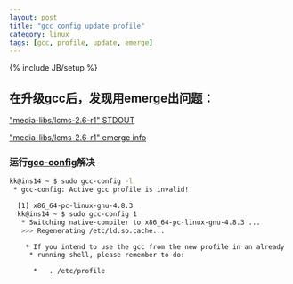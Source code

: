 ```yaml
---
layout: post
title: "gcc config update profile"
category: linux
tags: [gcc, profile, update, emerge]
---
```

{% include JB/setup %}

## 在升级gcc后，发现用emerge出问题：

["media-libs/lcms-2.6-r1" STDOUT](https://bpaste.net/show/7ef0633bcf7f)

["media-libs/lcms-2.6-r1" emerge info](https://bpaste.net/show/1d6aed089d24)

### 运行[gcc-config](http://wiki.gentoo.org/wiki/Upgrading_GCC)解决

```bash
kk@ins14 ~ $ sudo gcc-config -l
 * gcc-config: Active gcc profile is invalid!

  [1] x86_64-pc-linux-gnu-4.8.3
  kk@ins14 ~ $ sudo gcc-config 1
   * Switching native-compiler to x86_64-pc-linux-gnu-4.8.3 ...
   >>> Regenerating /etc/ld.so.cache...                                                                                 [ ok ]

    * If you intend to use the gcc from the new profile in an already
     * running shell, please remember to do:

      *   . /etc/profile
```
